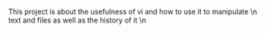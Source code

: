 This project is about the usefulness of vi and how to use it to manipulate \n
text and files as well as the history of it \n